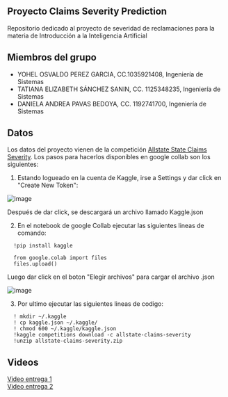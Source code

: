 ## Proyecto Claims Severity Prediction

Repositorio dedicado al proyecto de severidad de reclamaciones para la materia de Introducción a la Inteligencia Artificial

## Miembros del grupo
* YOHEL OSVALDO PEREZ GARCIA, CC.1035921408, Ingeniería de Sistemas
* TATIANA ELIZABETH SÁNCHEZ SANIN, CC. 1125348235, Ingeniería de Sistemas
* DANIELA ANDREA PAVAS BEDOYA, CC. 1192741700, Ingeniería de Sistemas

## Datos
Los datos del proyecto vienen de la competición [Allstate State Claims Severity](https://www.kaggle.com/competitions/allstate-claims-severity/data). Los pasos para hacerlos disponibles en google collab son los siguientes:  

1. Estando logueado en la cuenta de Kaggle, irse a Settings y dar click en "Create New Token":  

![image](https://user-images.githubusercontent.com/55060788/233893979-2d67dfe3-432b-43d0-8682-3977f63827c3.png)

Después de dar click, se descargará un archivo llamado Kaggle.json

2. En el notebook de google Collab ejecutar las siguientes lineas de comando:
```
  !pip install kaggle
  
  from google.colab import files 
  files.upload()
```
Luego dar click en el boton "Elegir archivos" para cargar el archivo .json

![image](https://user-images.githubusercontent.com/55060788/233894298-1c75936e-c9ab-4c9d-8264-da97fa2920e0.png)

3. Por ultimo ejecutar las siguientes lineas de codigo:

```
  ! mkdir ~/.kaggle
  ! cp kaggle.json ~/.kaggle/
  ! chmod 600 ~/.kaggle/kaggle.json
  !kaggle competitions download -c allstate-claims-severity
  !unzip allstate-claims-severity.zip
```


## Videos

[Video entrega 1](https://youtu.be/wNEXl7stYR4)  
[Video entrega 2]()
